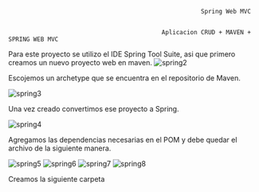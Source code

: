                                                           Spring Web MVC
                                
                               
                                               Aplicacion CRUD + MAVEN + SPRING WEB MVC 
                               
                               
Para este proyecto se utilizo el IDE Spring Tool Suite, asi que primero creamos un nuevo proyecto web en maven.
![spring2](https://user-images.githubusercontent.com/41167366/46326840-ab62d900-c5b3-11e8-9557-c609cea20691.png)

Escojemos un archetype que se encuentra en el repositorio de Maven.

![spring3](https://user-images.githubusercontent.com/41167366/46352730-53f25680-c60f-11e8-862c-1060cb88fd56.png)


Una vez creado convertimos ese proyecto a Spring.

![spring4](https://user-images.githubusercontent.com/41167366/46353007-fdd1e300-c60f-11e8-9e53-852a7bec0c85.png)

Agregamos las dependencias necesarias en el POM y debe quedar el archivo de la siguiente manera.

![spring5](https://user-images.githubusercontent.com/41167366/46353287-a122f800-c610-11e8-9b4b-f61c4e5cc860.png)
![spring6](https://user-images.githubusercontent.com/41167366/46356613-f282b580-c617-11e8-9db3-1e04707be498.png)
![spring7](https://user-images.githubusercontent.com/41167366/46356614-f282b580-c617-11e8-8ec0-4b76113e69ad.png)
![spring8](https://user-images.githubusercontent.com/41167366/46356732-2c53bc00-c618-11e8-94e5-84e6c736a396.png)


Creamos la siguiente carpeta


